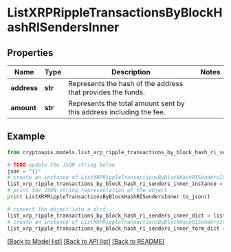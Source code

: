 # ListXRPRippleTransactionsByBlockHashRISendersInner


## Properties
Name | Type | Description | Notes
------------ | ------------- | ------------- | -------------
**address** | **str** | Represents the hash of the address that provides the funds. | 
**amount** | **str** | Represents the total amount sent by this address including the fee. | 

## Example

```python
from cryptoapis.models.list_xrp_ripple_transactions_by_block_hash_ri_senders_inner import ListXRPRippleTransactionsByBlockHashRISendersInner

# TODO update the JSON string below
json = "{}"
# create an instance of ListXRPRippleTransactionsByBlockHashRISendersInner from a JSON string
list_xrp_ripple_transactions_by_block_hash_ri_senders_inner_instance = ListXRPRippleTransactionsByBlockHashRISendersInner.from_json(json)
# print the JSON string representation of the object
print ListXRPRippleTransactionsByBlockHashRISendersInner.to_json()

# convert the object into a dict
list_xrp_ripple_transactions_by_block_hash_ri_senders_inner_dict = list_xrp_ripple_transactions_by_block_hash_ri_senders_inner_instance.to_dict()
# create an instance of ListXRPRippleTransactionsByBlockHashRISendersInner from a dict
list_xrp_ripple_transactions_by_block_hash_ri_senders_inner_form_dict = list_xrp_ripple_transactions_by_block_hash_ri_senders_inner.from_dict(list_xrp_ripple_transactions_by_block_hash_ri_senders_inner_dict)
```
[[Back to Model list]](../README.md#documentation-for-models) [[Back to API list]](../README.md#documentation-for-api-endpoints) [[Back to README]](../README.md)


